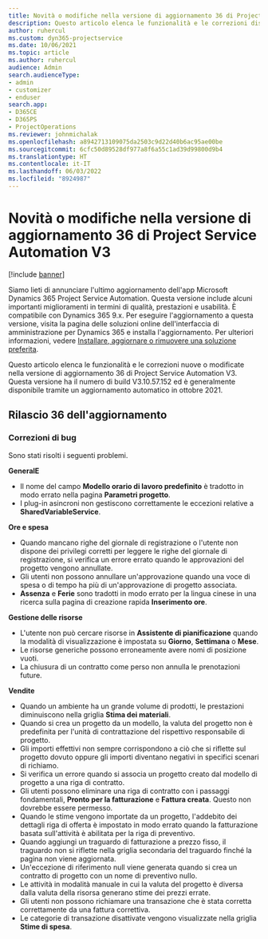 ```yaml
---
title: Novità o modifiche nella versione di aggiornamento 36 di Project Service Automation V3
description: Questo articolo elenca le funzionalità e le correzioni disponibili nella versione di aggiornamento 36 di Microsoft Dynamics 365 Project Service Automation V3.
author: ruhercul
ms.custom: dyn365-projectservice
ms.date: 10/06/2021
ms.topic: article
ms.author: ruhercul
audience: Admin
search.audienceType:
- admin
- customizer
- enduser
search.app:
- D365CE
- D365PS
- ProjectOperations
ms.reviewer: johnmichalak
ms.openlocfilehash: a8942713109075da2503c9d22d40b6ac95ae00be
ms.sourcegitcommit: 6cfc50d89528df977a8f6a55c1ad39d99800d9b4
ms.translationtype: HT
ms.contentlocale: it-IT
ms.lasthandoff: 06/03/2022
ms.locfileid: "8924987"
---
```

# <a name="whats-new-or-changed-in-project-service-automation-update-release-36-v3"></a>Novità o modifiche nella versione di aggiornamento 36 di Project Service Automation V3

[!include [banner](../includes/psa-now-project-operations.md)]

Siamo lieti di annunciare l'ultimo aggiornamento dell'app Microsoft Dynamics 365 Project Service Automation. Questa versione include alcuni importanti miglioramenti in termini di qualità, prestazioni e usabilità. È compatibile con Dynamics 365 9.x. Per eseguire l'aggiornamento a questa versione, visita la pagina delle soluzioni online dell'interfaccia di amministrazione per Dynamics 365 e installa l'aggiornamento. Per ulteriori informazioni, vedere [Installare, aggiornare o rimuovere una soluzione preferita](/power-platform/admin/install-remove-preferred-solution).

Questo articolo elenca le funzionalità e le correzioni nuove o modificate nella versione di aggiornamento 36 di Project Service Automation V3. Questa versione ha il numero di build V3.10.57.152 ed è generalmente disponibile tramite un aggiornamento automatico in ottobre 2021.

## <a name="update-release-36"></a>Rilascio 36 dell'aggiornamento

### <a name="bug-fixes"></a>Correzioni di bug

Sono stati risolti i seguenti problemi.

**GeneralE**
- Il nome del campo **Modello orario di lavoro predefinito** è tradotto in modo errato nella pagina **Parametri progetto**.
- I plug-in asincroni non gestiscono correttamente le eccezioni relative a **SharedVariableService**.

**Ore e spesa**
- Quando mancano righe del giornale di registrazione o l'utente non dispone dei privilegi corretti per leggere le righe del giornale di registrazione, si verifica un errore errato quando le approvazioni del progetto vengono annullate.
- Gli utenti non possono annullare un'approvazione quando una voce di spesa o di tempo ha più di un'approvazione di progetto associata.
- **Assenza** e **Ferie** sono tradotti in modo errato per la lingua cinese in una ricerca sulla pagina di creazione rapida **Inserimento ore**.

**Gestione delle risorse**
- L'utente non può cercare risorse in **Assistente di pianificazione** quando la modalità di visualizzazione è impostata su **Giorno**, **Settimana** o **Mese**.
- Le risorse generiche possono erroneamente avere nomi di posizione vuoti. 
- La chiusura di un contratto come perso non annulla le prenotazioni future.

**Vendite**
- Quando un ambiente ha un grande volume di prodotti, le prestazioni diminuiscono nella griglia **Stima dei materiali**.
- Quando si crea un progetto da un modello, la valuta del progetto non è predefinita per l'unità di contrattazione del rispettivo responsabile di progetto.
- Gli importi effettivi non sempre corrispondono a ciò che si riflette sul progetto dovuto oppure gli importi diventano negativi in specifici scenari di richiamo.
- Si verifica un errore quando si associa un progetto creato dal modello di progetto a una riga di contratto.
- Gli utenti possono eliminare una riga di contratto con i passaggi fondamentali, **Pronto per la fatturazione** e **Fattura creata**. Questo non dovrebbe essere permesso.
- Quando le stime vengono importate da un progetto, l'addebito dei dettagli riga di offerta è impostato in modo errato quando la fatturazione basata sull'attività è abilitata per la riga di preventivo.
- Quando aggiungi un traguardo di fatturazione a prezzo fisso, il traguardo non si riflette nella griglia secondaria del traguardo finché la pagina non viene aggiornata.
- Un'eccezione di riferimento null viene generata quando si crea un contratto di progetto con un nome di preventivo nullo.
- Le attività in modalità manuale in cui la valuta del progetto è diversa dalla valuta della risorsa generano stime dei prezzi errate.
- Gli utenti non possono richiamare una transazione che è stata corretta correttamente da una fattura correttiva.
- Le categorie di transazione disattivate vengono visualizzate nella griglia **Stime di spesa**.



